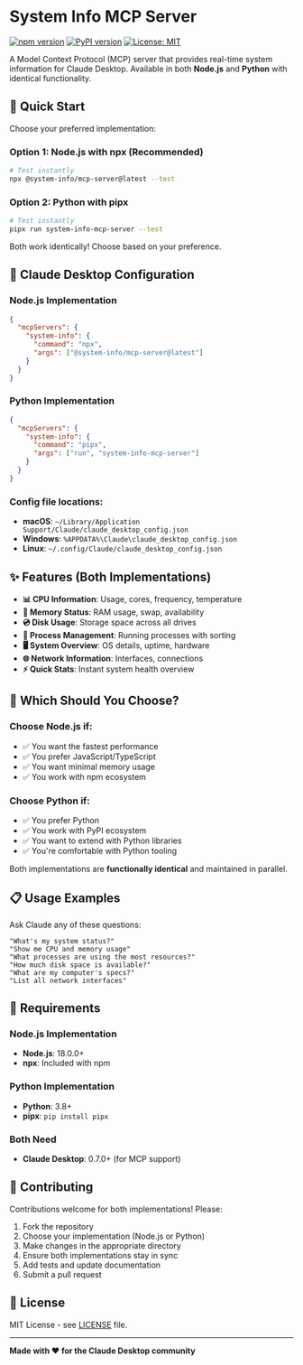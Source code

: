 # System Info MCP Server

[![npm version](https://badge.fury.io/js/%40system-info%2Fmcp-server.svg)](https://badge.fury.io/js/%40system-info%2Fmcp-server)
[![PyPI version](https://badge.fury.io/py/system-info-mcp-server.svg)](https://badge.fury.io/py/system-info-mcp-server)
[![License: MIT](https://img.shields.io/badge/License-MIT-yellow.svg)](https://opensource.org/licenses/MIT)

A Model Context Protocol (MCP) server that provides real-time system information for Claude Desktop. Available in both **Node.js** and **Python** with identical functionality.

## 🚀 Quick Start

Choose your preferred implementation:

### Option 1: Node.js with npx (Recommended)

```bash
# Test instantly
npx @system-info/mcp-server@latest --test
```

### Option 2: Python with pipx

```bash
# Test instantly  
pipx run system-info-mcp-server --test
```

Both work identically! Choose based on your preference.

## 🔧 Claude Desktop Configuration

### Node.js Implementation
```json
{
  "mcpServers": {
    "system-info": {
      "command": "npx",
      "args": ["@system-info/mcp-server@latest"]
    }
  }
}
```

### Python Implementation
```json
{
  "mcpServers": {
    "system-info": {
      "command": "pipx",
      "args": ["run", "system-info-mcp-server"]
    }
  }
}
```

### Config file locations:
- **macOS**: `~/Library/Application Support/Claude/claude_desktop_config.json`
- **Windows**: `%APPDATA%\Claude\claude_desktop_config.json`
- **Linux**: `~/.config/Claude/claude_desktop_config.json`

## ✨ Features (Both Implementations)

- **📊 CPU Information**: Usage, cores, frequency, temperature
- **💾 Memory Status**: RAM usage, swap, availability  
- **💿 Disk Usage**: Storage space across all drives
- **🔄 Process Management**: Running processes with sorting
- **🖥️ System Overview**: OS details, uptime, hardware
- **🌐 Network Information**: Interfaces, connections
- **⚡ Quick Stats**: Instant system health overview

## 🎯 Which Should You Choose?

### Choose **Node.js** if:
- ✅ You want the fastest performance
- ✅ You prefer JavaScript/TypeScript
- ✅ You want minimal memory usage
- ✅ You work with npm ecosystem

### Choose **Python** if:
- ✅ You prefer Python
- ✅ You work with PyPI ecosystem  
- ✅ You want to extend with Python libraries
- ✅ You're comfortable with Python tooling

Both implementations are **functionally identical** and maintained in parallel.

## 📋 Usage Examples

Ask Claude any of these questions:

```
"What's my system status?"
"Show me CPU and memory usage"  
"What processes are using the most resources?"
"How much disk space is available?"
"What are my computer's specs?"
"List all network interfaces"
```

## 🔧 Requirements

### Node.js Implementation
- **Node.js**: 18.0.0+
- **npx**: Included with npm

### Python Implementation  
- **Python**: 3.8+
- **pipx**: `pip install pipx`

### Both Need
- **Claude Desktop**: 0.7.0+ (for MCP support)

## 🤝 Contributing

Contributions welcome for both implementations! Please:

1. Fork the repository
2. Choose your implementation (Node.js or Python)
3. Make changes in the appropriate directory
4. Ensure both implementations stay in sync
5. Add tests and update documentation
6. Submit a pull request

## 📄 License

MIT License - see [LICENSE](LICENSE) file.

---

**Made with ❤️ for the Claude Desktop community**